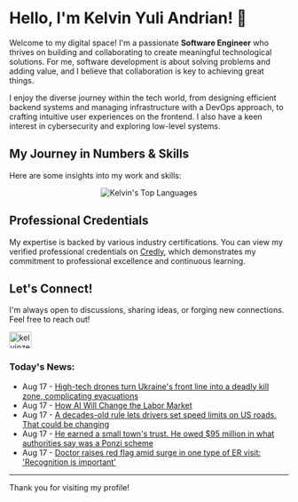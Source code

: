 # Hello, I'm Kelvin Yuli Andrian! 👋

Welcome to my digital space! I'm a passionate **Software Engineer** who thrives on building and collaborating to create meaningful technological solutions. For me, software development is about solving problems and adding value, and I believe that collaboration is key to achieving great things.

I enjoy the diverse journey within the tech world, from designing efficient backend systems and managing infrastructure with a DevOps approach, to crafting intuitive user experiences on the frontend. I also have a keen interest in cybersecurity and exploring low-level systems.

## My Journey in Numbers & Skills

Here are some insights into my work and skills:

<p align="center">
  <img src="https://github-readme-stats.vercel.app/api/top-langs/?username=kelvinzer0&layout=compact&theme=radical" alt="Kelvin's Top Languages" />
</p>

## Professional Credentials

My expertise is backed by various industry certifications. You can view my verified professional credentials on [Credly](https://www.credly.com/users/kelvin-yuli-andrian/badges), which demonstrates my commitment to professional excellence and continuous learning.

## Let's Connect!

I'm always open to discussions, sharing ideas, or forging new connections. Feel free to reach out!

<p align="left">
    <a href="https://linkedin.com/in/kelvinzero" target="blank"><img align="center" src="https://cdn.jsdelivr.net/npm/simple-icons@3.0.1/icons/linkedin.svg" alt="kelvinzero" height="30" width="40" /></a>
</p>

### Today's News:

<!-- feed start -->
- Aug 17 - [High-tech drones turn Ukraine's front line into a deadly kill zone, complicating evacuations](https://www.yahoo.com/news/articles/high-tech-drones-turn-ukraines-090643866.html)
- Aug 17 - [How AI Will Change the Labor Market](https://finance.yahoo.com/video/ai-change-labor-market-080504535.html)
- Aug 17 - [A decades-old rule lets drivers set speed limits on US roads. That could be changing](https://www.yahoo.com/news/articles/decades-old-rule-lets-drivers-040053353.html)
- Aug 17 - [He earned a small town's trust. He owed $95 million in what authorities say was a Ponzi scheme](https://finance.yahoo.com/news/earned-small-towns-trust-owed-035214765.html)
- Aug 17 - [Doctor raises red flag amid surge in one type of ER visit: 'Recognition is important'](https://www.yahoo.com/news/articles/doctor-raises-red-flag-amid-030000130.html)
<!-- feed end -->

---

Thank you for visiting my profile!
